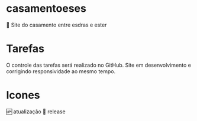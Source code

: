 # casamentoeses
💑 Site do casamento entre esdras e ester
# Tarefas
O controle das tarefas será realizado no GitHub. Site em desenvolvimento e corrigindo responsividade ao mesmo tempo.
# Icones
🆙 atualização 
🏁 release
